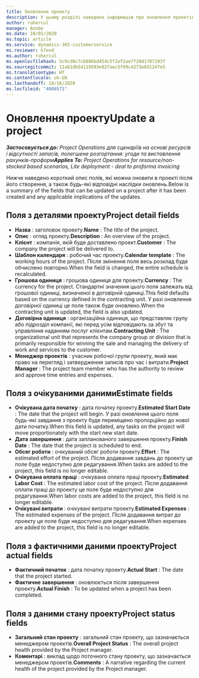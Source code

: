 ```yaml
---
title: Оновлення проекту
description: У цьому розділі наведено інформацію про оновлення проектів у Project Operations.
author: ruhercul
manager: Annbe
ms.date: 10/01/2020
ms.topic: article
ms.service: dynamics-365-customerservice
ms.reviewer: kfend
ms.author: ruhercul
ms.openlocfilehash: 5c9cd0c7c6886bd454c5f2ef2ae7f20d1707293f
ms.sourcegitcommit: 11a61db54119503e82faec5f99c4273e8d1247e5
ms.translationtype: HT
ms.contentlocale: uk-UA
ms.lasthandoff: 10/16/2020
ms.locfileid: "4086571"
---
```

# <a name="update-a-project"></a><span data-ttu-id="9ec5e-103">Оновлення проекту</span><span class="sxs-lookup"><span data-stu-id="9ec5e-103">Update a project</span></span>

<span data-ttu-id="9ec5e-104">_**Застосовується до:** Project Operations для сценаріїв на основі ресурсів і відсутності запасів, полегшене розгортання: угоди та виставлення рахунків-проформ_</span><span class="sxs-lookup"><span data-stu-id="9ec5e-104">_**Applies To:** Project Operations for resource/non-stocked based scenarios, Lite deployment - deal to proforma invoicing_</span></span>

<span data-ttu-id="9ec5e-105">Нижче наведено короткий опис полів, які можна оновити в проекті після його створення, а також будь-які відповідні наслідки оновлень.</span><span class="sxs-lookup"><span data-stu-id="9ec5e-105">Below is a summary of the fields that can be updated on a project after it has been created and any applicable implications of the updates.</span></span>

## <a name="project-detail-fields"></a><span data-ttu-id="9ec5e-106">Поля з деталями проекту</span><span class="sxs-lookup"><span data-stu-id="9ec5e-106">Project detail fields</span></span>

- <span data-ttu-id="9ec5e-107">**Назва** : заголовок проекту.</span><span class="sxs-lookup"><span data-stu-id="9ec5e-107">**Name** : The title of the project.</span></span>
- <span data-ttu-id="9ec5e-108">**Опис** : огляд проекту.</span><span class="sxs-lookup"><span data-stu-id="9ec5e-108">**Description** : An overview of the project.</span></span>
- <span data-ttu-id="9ec5e-109">**Клієнт** : компанія, якій буде доставлено проект.</span><span class="sxs-lookup"><span data-stu-id="9ec5e-109">**Customer** : The company the project will be delivered to.</span></span>
- <span data-ttu-id="9ec5e-110">**Шаблон календаря** : робочий час проекту.</span><span class="sxs-lookup"><span data-stu-id="9ec5e-110">**Calendar template** : The working hours of the project.</span></span> <span data-ttu-id="9ec5e-111">Після змінення поля весь розклад буде обчислено повторно.</span><span class="sxs-lookup"><span data-stu-id="9ec5e-111">When the field is changed, the entire schedule is recalculated.</span></span>
- <span data-ttu-id="9ec5e-112">**Грошова одиниця** : грошова одиниця для проекту.</span><span class="sxs-lookup"><span data-stu-id="9ec5e-112">**Currency** : The currency for the project.</span></span> <span data-ttu-id="9ec5e-113">Стандартні значення цього поля залежать від грошової одиниці, визначеної в договірній одиниці.</span><span class="sxs-lookup"><span data-stu-id="9ec5e-113">This field defaults based on the currency defined in the contracting unit.</span></span> <span data-ttu-id="9ec5e-114">У разі оновлення договірної одиниці це поле також буде оновлено.</span><span class="sxs-lookup"><span data-stu-id="9ec5e-114">When the contracting unit is updated, the field is also updated.</span></span>
- <span data-ttu-id="9ec5e-115">**Договірна одиниця** : організаційна одиниця, що представляє групу або підрозділ компанії, які перед усім відповідають за збут та управління наданням послуг клієнтам.</span><span class="sxs-lookup"><span data-stu-id="9ec5e-115">**Contracting Unit** : The organizational unit that represents the company group or division that is primarily responsible for winning the sale and managing the delivery of work and services to the customer.</span></span> 
- <span data-ttu-id="9ec5e-116">**Менеджер проектів** : учасник робочої групи проекту, який має право на перегляд і затвердження записів про час і витрати.</span><span class="sxs-lookup"><span data-stu-id="9ec5e-116">**Project Manager** : The project team member who has the authority to review and approve time entries and expenses.</span></span>

## <a name="estimate-fields"></a><span data-ttu-id="9ec5e-117">Поля з очікуваними даними</span><span class="sxs-lookup"><span data-stu-id="9ec5e-117">Estimate fields</span></span>

- <span data-ttu-id="9ec5e-118">**Очікувана дата початку** : дата початку проекту.</span><span class="sxs-lookup"><span data-stu-id="9ec5e-118">**Estimated Start Date** : The date that the project will begin.</span></span> <span data-ttu-id="9ec5e-119">У разі оновлення цього поля будь-які завдання з проекту буде переміщено пропорційно до нової дати початку.</span><span class="sxs-lookup"><span data-stu-id="9ec5e-119">When this field is updated, any tasks on the project will move proportionately with the start new start date.</span></span>
- <span data-ttu-id="9ec5e-120">**Дата завершення** : дата запланованого завершення проекту.</span><span class="sxs-lookup"><span data-stu-id="9ec5e-120">**Finish Date** : The date that the project is scheduled to end.</span></span>
- <span data-ttu-id="9ec5e-121">**Обсяг роботи** : очікуваний обсяг роботи проекту.</span><span class="sxs-lookup"><span data-stu-id="9ec5e-121">**Effort** : The estimated effort of the project.</span></span> <span data-ttu-id="9ec5e-122">Після додавання завдань до проекту це поле буде недоступно для редагування.</span><span class="sxs-lookup"><span data-stu-id="9ec5e-122">When tasks are added to the project, this field is no longer editable.</span></span>
- <span data-ttu-id="9ec5e-123">**Очікувана оплата праці** : очікувана оплата праці проекту.</span><span class="sxs-lookup"><span data-stu-id="9ec5e-123">**Estimated Labor Cost** : The estimated labor cost of the project.</span></span> <span data-ttu-id="9ec5e-124">Після додавання оплати праці до проекту це поле буде недоступно для редагування.</span><span class="sxs-lookup"><span data-stu-id="9ec5e-124">When labor costs are added to the project, this field is no longer editable.</span></span>
- <span data-ttu-id="9ec5e-125">**Очікувані витрати** : очікувані витрати проекту.</span><span class="sxs-lookup"><span data-stu-id="9ec5e-125">**Estimated Expenses** : The estimated expenses of the project.</span></span> <span data-ttu-id="9ec5e-126">Після додавання витрат до проекту це поле буде недоступно для редагування.</span><span class="sxs-lookup"><span data-stu-id="9ec5e-126">When expenses are added to the project, this field is no longer editable.</span></span>

## <a name="project-actual-fields"></a><span data-ttu-id="9ec5e-127">Поля з фактичними даними проекту</span><span class="sxs-lookup"><span data-stu-id="9ec5e-127">Project actual fields</span></span>
- <span data-ttu-id="9ec5e-128">**Фактичний початок** : дата початку проекту.</span><span class="sxs-lookup"><span data-stu-id="9ec5e-128">**Actual Start** : The date that the project started.</span></span>
- <span data-ttu-id="9ec5e-129">**Фактичне завершення** : оновлюється після завершення проекту.</span><span class="sxs-lookup"><span data-stu-id="9ec5e-129">**Actual Finish** : To be updated when a project has been completed.</span></span>

## <a name="project-status-fields"></a><span data-ttu-id="9ec5e-130">Поля з даними стану проекту</span><span class="sxs-lookup"><span data-stu-id="9ec5e-130">Project status fields</span></span>

- <span data-ttu-id="9ec5e-131">**Загальний стан проекту** : загальний стан проекту, що зазначається менеджером проектів.</span><span class="sxs-lookup"><span data-stu-id="9ec5e-131">**Overall Project Status** : The overall project health provided by the Project manager.</span></span>
- <span data-ttu-id="9ec5e-132">**Коментарі** : виклад щодо поточного стану проекту, що зазначається менеджером проектів.</span><span class="sxs-lookup"><span data-stu-id="9ec5e-132">**Comments** : A narrative regarding the current health of the project provided by the Project manager.</span></span>

